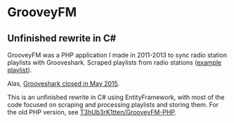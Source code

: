 # GrooveyFM
## Unfinished rewrite in C#

GrooveyFM was a PHP application I made in 2011-2013 to sync radio station playlists with Grooveshark. Scraped playlists from radio stations ([example playlist](http://www.mediabase.com/whatsong/whatsong.asp?var_s=087082087068045070077)). 

Alas, [Grooveshark closed in May 2015](http://www.inquisitr.com/2056893/grooveshark-forced-to-close-due-to-courts-ruling/).

This is an unfinished rewrite in C# using EntityFramework, with most of the code focused on scraping and processing playlists and storing them. For the old PHP version, see [T3hUb3rK1tten/GrooveyFM-PHP](https://github.com/T3hUb3rK1tten/GrooveyFM-PHP).
